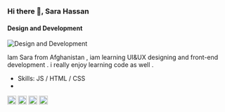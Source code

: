 ### Hi there 👋, Sara Hassan
#### Design and Development
![Design and Development](https://pbs.twimg.com/profile_banners/1435936937131618310/1672995638/600x200)

Iam Sara from Afghanistan , iam learning UI&UX designing and front-end development . i really enjoy learning code as well .
- Skills: JS / HTML / CSS
- 
[<img src='https://cdn.jsdelivr.net/npm/simple-icons@3.0.1/icons/github.svg' alt='github' height='20'>](https://github.com/madcode99)  [<img src='https://cdn.jsdelivr.net/npm/simple-icons@3.0.1/icons/dev-dot-to.svg' alt='dev' height='20'>](https://dev.to/madcode99)  [<img src='https://cdn.jsdelivr.net/npm/simple-icons@3.0.1/icons/linkedin.svg' alt='linkedin' height='20'>](https://www.linkedin.com/in/sara-hassan-817931223/)  [<img src='https://cdn.jsdelivr.net/npm/simple-icons@3.0.1/icons/twitter.svg' alt='twitter' height='20'>](https://twitter.com/SaraHas14098166)  
